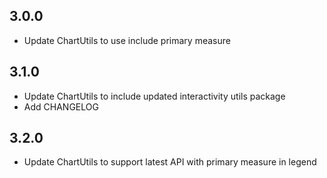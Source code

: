 
## 3.0.0
* Update ChartUtils to use include primary measure
## 3.1.0
* Update ChartUtils to include updated interactivity utils package
* Add CHANGELOG
## 3.2.0
* Update ChartUtils to support latest API with primary measure in legend
